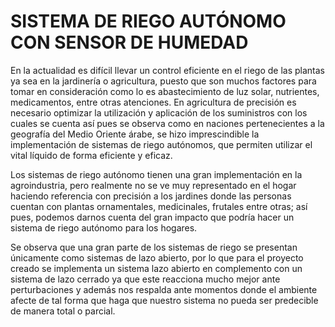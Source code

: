 # SISTEMA DE RIEGO AUTÓNOMO CON SENSOR DE HUMEDAD

En la actualidad es difícil llevar un control eficiente en el riego de las plantas ya sea en la jardinería o agricultura, puesto que son muchos factores para tomar en consideración como lo es abastecimiento de luz solar, nutrientes, medicamentos, entre otras atenciones. En agricultura de precisión es necesario optimizar la utilización y aplicación de los suministros con los cuales se cuenta así pues se observa como en naciones pertenecientes a la geografía del Medio Oriente árabe, se hizo imprescindible la implementación de sistemas de riego autónomos, que permiten utilizar el vital líquido de forma eficiente y eficaz.

Los sistemas de riego autónomo tienen una gran implementación en la agroindustria, pero realmente no se ve muy representado en el hogar haciendo referencia con precisión a los jardines donde las personas cuentan con plantas ornamentales, medicinales, frutales entre otras; así pues, podemos darnos cuenta del gran impacto que podría hacer un sistema de riego autónomo para los hogares.

Se observa que una gran parte de los sistemas de riego se presentan únicamente como sistemas de lazo abierto, por lo que para el proyecto creado se implementa un sistema lazo abierto en complemento con un sistema de lazo cerrado ya que este reacciona mucho mejor ante perturbaciones y además nos respalda ante momentos donde el ambiente afecte de tal forma que haga que nuestro sistema no pueda ser predecible de manera total o parcial.
